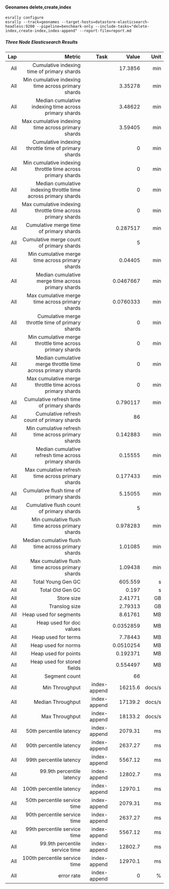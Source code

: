 #### Geonames delete,create,index

```
esrally configure
esrally --track=geonames --target-hosts=datastore-elasticsearch-headless:9200 --pipeline=benchmark-only --include-tasks="delete-index,create-index,index-append" --report-file=report.md
```


##### Three Node Elasticsearch Results

|   Lap |                                                         Metric |         Task |     Value |   Unit |
|------:|---------------------------------------------------------------:|-------------:|----------:|-------:|
|   All |                     Cumulative indexing time of primary shards |              |   17.3856 |    min |
|   All |             Min cumulative indexing time across primary shards |              |   3.35278 |    min |
|   All |          Median cumulative indexing time across primary shards |              |   3.48622 |    min |
|   All |             Max cumulative indexing time across primary shards |              |   3.59405 |    min |
|   All |            Cumulative indexing throttle time of primary shards |              |         0 |    min |
|   All |    Min cumulative indexing throttle time across primary shards |              |         0 |    min |
|   All | Median cumulative indexing throttle time across primary shards |              |         0 |    min |
|   All |    Max cumulative indexing throttle time across primary shards |              |         0 |    min |
|   All |                        Cumulative merge time of primary shards |              |  0.287517 |    min |
|   All |                       Cumulative merge count of primary shards |              |         5 |        |
|   All |                Min cumulative merge time across primary shards |              |   0.04405 |    min |
|   All |             Median cumulative merge time across primary shards |              | 0.0467667 |    min |
|   All |                Max cumulative merge time across primary shards |              | 0.0760333 |    min |
|   All |               Cumulative merge throttle time of primary shards |              |         0 |    min |
|   All |       Min cumulative merge throttle time across primary shards |              |         0 |    min |
|   All |    Median cumulative merge throttle time across primary shards |              |         0 |    min |
|   All |       Max cumulative merge throttle time across primary shards |              |         0 |    min |
|   All |                      Cumulative refresh time of primary shards |              |  0.790117 |    min |
|   All |                     Cumulative refresh count of primary shards |              |        86 |        |
|   All |              Min cumulative refresh time across primary shards |              |  0.142883 |    min |
|   All |           Median cumulative refresh time across primary shards |              |   0.15555 |    min |
|   All |              Max cumulative refresh time across primary shards |              |  0.177433 |    min |
|   All |                        Cumulative flush time of primary shards |              |   5.15055 |    min |
|   All |                       Cumulative flush count of primary shards |              |         5 |        |
|   All |                Min cumulative flush time across primary shards |              |  0.978283 |    min |
|   All |             Median cumulative flush time across primary shards |              |   1.01085 |    min |
|   All |                Max cumulative flush time across primary shards |              |   1.09438 |    min |
|   All |                                             Total Young Gen GC |              |   605.559 |      s |
|   All |                                               Total Old Gen GC |              |     0.197 |      s |
|   All |                                                     Store size |              |   2.41771 |     GB |
|   All |                                                  Translog size |              |   2.79313 |     GB |
|   All |                                         Heap used for segments |              |   8.61761 |     MB |
|   All |                                       Heap used for doc values |              | 0.0352859 |     MB |
|   All |                                            Heap used for terms |              |   7.78443 |     MB |
|   All |                                            Heap used for norms |              | 0.0510254 |     MB |
|   All |                                           Heap used for points |              |  0.192371 |     MB |
|   All |                                    Heap used for stored fields |              |  0.554497 |     MB |
|   All |                                                  Segment count |              |        66 |        |
|   All |                                                 Min Throughput | index-append |   16215.6 | docs/s |
|   All |                                              Median Throughput | index-append |   17139.2 | docs/s |
|   All |                                                 Max Throughput | index-append |   18133.2 | docs/s |
|   All |                                        50th percentile latency | index-append |   2079.31 |     ms |
|   All |                                        90th percentile latency | index-append |   2637.27 |     ms |
|   All |                                        99th percentile latency | index-append |   5567.12 |     ms |
|   All |                                      99.9th percentile latency | index-append |   12802.7 |     ms |
|   All |                                       100th percentile latency | index-append |   12970.1 |     ms |
|   All |                                   50th percentile service time | index-append |   2079.31 |     ms |
|   All |                                   90th percentile service time | index-append |   2637.27 |     ms |
|   All |                                   99th percentile service time | index-append |   5567.12 |     ms |
|   All |                                 99.9th percentile service time | index-append |   12802.7 |     ms |
|   All |                                  100th percentile service time | index-append |   12970.1 |     ms |
|   All |                                                     error rate | index-append |         0 |      % |

